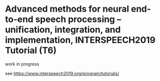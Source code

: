 # Advanced methods for neural end-to-end speech processing – unification, integration, and implementation, INTERSPEECH2019 Tutorial (T6)

work in progress

see  https://www.interspeech2019.org/program/tutorials/
